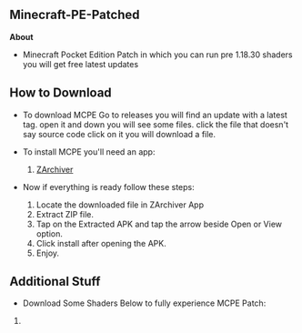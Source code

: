 ## Minecraft-PE-Patched

**About**
 - Minecraft Pocket Edition Patch in which you can run pre 1.18.30 shaders you will get free latest updates

## How to Download

 - To download MCPE Go to releases you will find an update with a latest tag. open it and down you will see some files.
 click the file that doesn't say source code click on it you will download a file.

 - To install MCPE you'll need an app:

   1. [ZArchiver](https://play.google.com/store/apps/details?id=ru.zdevs.zarchiver&pcampaignid=web_share)

 - Now if everything is ready follow these steps:

   1. Locate the downloaded file in ZArchiver App
   2. Extract ZIP file.
   3. Tap on the Extracted APK and tap the arrow beside Open or View option.
   4. Click install after opening the APK.
   5. Enjoy.

## Additional Stuff
 
 - Download Some Shaders Below to fully experience MCPE Patch:
  
  1. 